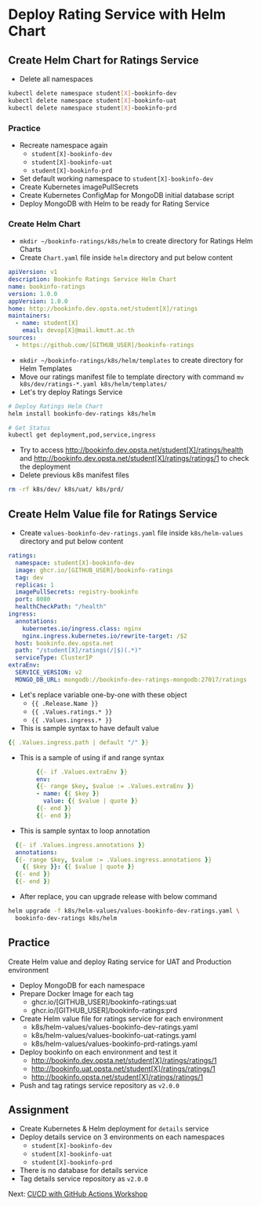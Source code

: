 # Deploy Rating Service with Helm Chart

## Create Helm Chart for Ratings Service

* Delete all namespaces

```bash
kubectl delete namespace student[X]-bookinfo-dev
kubectl delete namespace student[X]-bookinfo-uat
kubectl delete namespace student[X]-bookinfo-prd
```

### Practice

* Recreate namespace again
  * `student[X]-bookinfo-dev`
  * `student[X]-bookinfo-uat`
  * `student[X]-bookinfo-prd`
* Set default working namespace to `student[X]-bookinfo-dev`
* Create Kubernetes imagePullSecrets
* Create Kubernetes ConfigMap for MongoDB initial database script
* Deploy MongoDB with Helm to be ready for Rating Service

### Create Helm Chart

* `mkdir ~/bookinfo-ratings/k8s/helm` to create directory for Ratings Helm Charts
* Create `Chart.yaml` file inside `helm` directory and put below content

```yaml
apiVersion: v1
description: Bookinfo Ratings Service Helm Chart
name: bookinfo-ratings
version: 1.0.0
appVersion: 1.0.0
home: http://bookinfo.dev.opsta.net/student[X]/ratings
maintainers:
  - name: student[X]
    email: devop[X]@mail.kmutt.ac.th
sources:
  - https://github.com/[GITHUB_USER]/bookinfo-ratings
```

* `mkdir ~/bookinfo-ratings/k8s/helm/templates` to create directory for Helm Templates
* Move our ratings manifest file to template directory with command `mv k8s/dev/ratings-*.yaml k8s/helm/templates/`
* Let's try deploy Ratings Service

```bash
# Deploy Ratings Helm Chart
helm install bookinfo-dev-ratings k8s/helm

# Get Status
kubectl get deployment,pod,service,ingress
```

* Try to access <http://bookinfo.dev.opsta.net/student[X]/ratings/health> and <http://bookinfo.dev.opsta.net/student[X]/ratings/ratings/1> to check the deployment
* Delete previous k8s manifest files

```bash
rm -rf k8s/dev/ k8s/uat/ k8s/prd/
```

## Create Helm Value file for Ratings Service

* Create `values-bookinfo-dev-ratings.yaml` file inside `k8s/helm-values` directory and put below content

```yaml
ratings:
  namespace: student[X]-bookinfo-dev
  image: ghcr.io/[GITHUB_USER]/bookinfo-ratings
  tag: dev
  replicas: 1
  imagePullSecrets: registry-bookinfo
  port: 8080
  healthCheckPath: "/health"
ingress:
  annotations:
    kubernetes.io/ingress.class: nginx
    nginx.ingress.kubernetes.io/rewrite-target: /$2
  host: bookinfo.dev.opsta.net
  path: "/student[X]/ratings(/|$)(.*)"
  serviceType: ClusterIP
extraEnv:
  SERVICE_VERSION: v2
  MONGO_DB_URL: mongodb://bookinfo-dev-ratings-mongodb:27017/ratings
```

* Let's replace variable one-by-one with these object
  * `{{ .Release.Name }}`
  * `{{ .Values.ratings.* }}`
  * `{{ .Values.ingress.* }}`
* This is sample syntax to have default value

```yaml
{{ .Values.ingress.path | default "/" }}
```

* This is a sample of using if and range syntax

```yaml
        {{- if .Values.extraEnv }}
        env:
        {{- range $key, $value := .Values.extraEnv }}
        - name: {{ $key }}
          value: {{ $value | quote }}
        {{- end }}
        {{- end }}
```

* This is sample syntax to loop annotation

```yaml
  {{- if .Values.ingress.annotations }}
  annotations:
  {{- range $key, $value := .Values.ingress.annotations }}
    {{ $key }}: {{ $value | quote }}
  {{- end }}
  {{- end }}
```

* After replace, you can upgrade release with below command

```bash
helm upgrade -f k8s/helm-values/values-bookinfo-dev-ratings.yaml \
  bookinfo-dev-ratings k8s/helm
```

## Practice

Create Helm value and deploy Rating service for UAT and Production environment

* Deploy MongoDB for each namespace
* Prepare Docker Image for each tag
  * ghcr.io/[GITHUB_USER]/bookinfo-ratings:uat
  * ghcr.io/[GITHUB_USER]/bookinfo-ratings:prd
* Create Helm value file for ratings service for each environment
  * k8s/helm-values/values-bookinfo-dev-ratings.yaml
  * k8s/helm-values/values-bookinfo-uat-ratings.yaml
  * k8s/helm-values/values-bookinfo-prd-ratings.yaml
* Deploy bookinfo on each environment and test it
  * <http://bookinfo.dev.opsta.net/student[X]/ratings/ratings/1>
  * <http://bookinfo.uat.opsta.net/student[X]/ratings/ratings/1>
  * <http://bookinfo.opsta.net/student[X]/ratings/ratings/1>
* Push and tag ratings service repository as `v2.0.0`

## Assignment

* Create Kubernetes & Helm deployment for `details` service
* Deploy details service on 3 environments on each namespaces
  * `student[X]-bookinfo-dev`
  * `student[X]-bookinfo-uat`
  * `student[X]-bookinfo-prd`
* There is no database for details service
* Tag details service repository as `v2.0.0`

Next: [CI/CD with GitHub Actions Workshop](11-github-actions.md)
